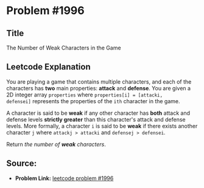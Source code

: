 # Problem #1996

## Title

The Number of Weak Characters in the Game

## Leetcode Explanation

You are playing a game that contains multiple characters, and each of the characters has **two** main properties: **attack** and **defense**. You are given a 2D integer array `properties` where `properties[i] = [attacki, defensei]` represents the properties of the `ith` character in the game.

A character is said to be **weak** if any other character has **both** attack and defense levels **strictly greater** than this character's attack and defense levels. More formally, a character `i` is said to be **weak** if there exists another character `j` where `attackj > attacki` and `defensej > defensei`.

Return *the number of **weak** characters*.

## Source:

* **Problem Link:** [leetcode problem #1996](https://leetcode.com/problems/the-number-of-weak-characters-in-the-game/)
